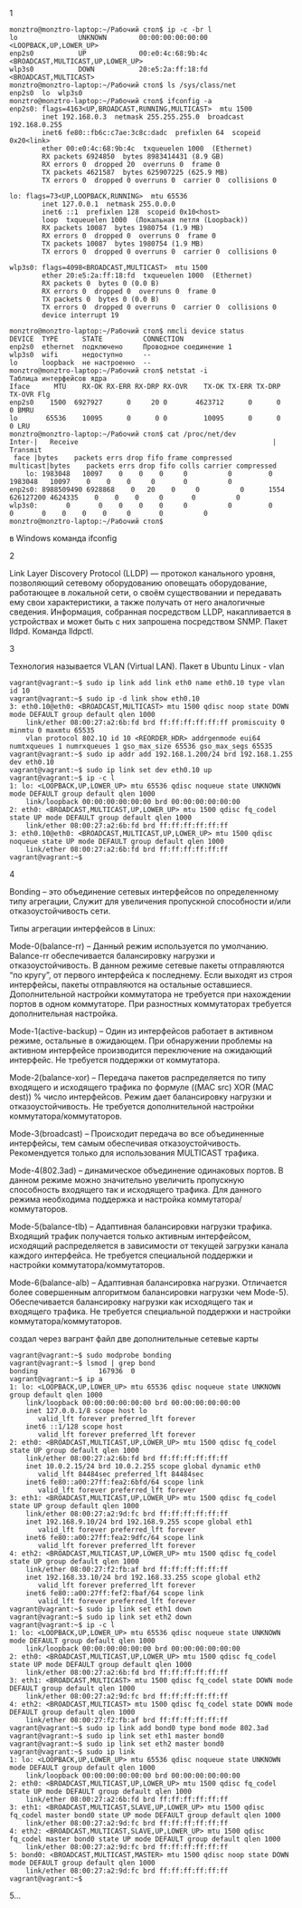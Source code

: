 1

```
monztro@monztro-laptop:~/Рабочий стол$ ip -c -br l
lo               UNKNOWN        00:00:00:00:00:00 <LOOPBACK,UP,LOWER_UP> 
enp2s0           UP             00:e0:4c:68:9b:4c <BROADCAST,MULTICAST,UP,LOWER_UP> 
wlp3s0           DOWN           20:e5:2a:ff:18:fd <BROADCAST,MULTICAST> 
monztro@monztro-laptop:~/Рабочий стол$ ls /sys/class/net
enp2s0  lo  wlp3s0
monztro@monztro-laptop:~/Рабочий стол$ ifconfig -a
enp2s0: flags=4163<UP,BROADCAST,RUNNING,MULTICAST>  mtu 1500
        inet 192.168.0.3  netmask 255.255.255.0  broadcast 192.168.0.255
        inet6 fe80::fb6c:c7ae:3c8c:dadc  prefixlen 64  scopeid 0x20<link>
        ether 00:e0:4c:68:9b:4c  txqueuelen 1000  (Ethernet)
        RX packets 6924850  bytes 8983414431 (8.9 GB)
        RX errors 0  dropped 20  overruns 0  frame 0
        TX packets 4621587  bytes 625907225 (625.9 MB)
        TX errors 0  dropped 0 overruns 0  carrier 0  collisions 0

lo: flags=73<UP,LOOPBACK,RUNNING>  mtu 65536
        inet 127.0.0.1  netmask 255.0.0.0
        inet6 ::1  prefixlen 128  scopeid 0x10<host>
        loop  txqueuelen 1000  (Локальная петля (Loopback))
        RX packets 10087  bytes 1980754 (1.9 MB)
        RX errors 0  dropped 0  overruns 0  frame 0
        TX packets 10087  bytes 1980754 (1.9 MB)
        TX errors 0  dropped 0 overruns 0  carrier 0  collisions 0

wlp3s0: flags=4098<BROADCAST,MULTICAST>  mtu 1500
        ether 20:e5:2a:ff:18:fd  txqueuelen 1000  (Ethernet)
        RX packets 0  bytes 0 (0.0 B)
        RX errors 0  dropped 0  overruns 0  frame 0
        TX packets 0  bytes 0 (0.0 B)
        TX errors 0  dropped 0 overruns 0  carrier 0  collisions 0
        device interrupt 19  

monztro@monztro-laptop:~/Рабочий стол$ nmcli device status
DEVICE  TYPE      STATE          CONNECTION             
enp2s0  ethernet  подключено     Проводное соединение 1 
wlp3s0  wifi      недоступно     --                     
lo      loopback  не настроенно  --                     
monztro@monztro-laptop:~/Рабочий стол$ netstat -i
Таблица интерфейсов ядра
Iface      MTU    RX-OK RX-ERR RX-DRP RX-OVR    TX-OK TX-ERR TX-DRP TX-OVR Flg
enp2s0    1500  6927927      0     20 0       4623712      0      0      0 BMRU
lo       65536    10095      0      0 0         10095      0      0      0 LRU
monztro@monztro-laptop:~/Рабочий стол$ cat /proc/net/dev
Inter-|   Receive                                                |  Transmit
 face |bytes    packets errs drop fifo frame compressed multicast|bytes    packets errs drop fifo colls carrier compressed
    lo: 1983048   10097    0    0    0     0          0         0  1983048   10097    0    0    0     0       0          0
enp2s0: 8988509490 6928868    0   20    0     0          0      1554 626127200 4624335    0    0    0     0       0          0
wlp3s0:       0       0    0    0    0     0          0         0        0       0    0    0    0     0       0          0
monztro@monztro-laptop:~/Рабочий стол$ 
```
в Windows команда ifconfig

2

Link Layer Discovery Protocol (LLDP) — протокол канального уровня, позволяющий сетевому оборудованию оповещать оборудование, работающее в локальной сети, о своём существовании и передавать ему свои характеристики, а также получать от него аналогичные сведения. Информация, собранная посредством LLDP, накапливается в устройствах и может быть с них запрошена посредством SNMP. 
Пакет lldpd. Команда lldpctl.

3

Технология называется VLAN (Virtual LAN).
Пакет в Ubuntu Linux - vlan

```
vagrant@vagrant:~$ sudo ip link add link eth0 name eth0.10 type vlan id 10
vagrant@vagrant:~$ sudo ip -d link show eth0.10
3: eth0.10@eth0: <BROADCAST,MULTICAST> mtu 1500 qdisc noop state DOWN mode DEFAULT group default qlen 1000
    link/ether 08:00:27:a2:6b:fd brd ff:ff:ff:ff:ff:ff promiscuity 0 minmtu 0 maxmtu 65535
    vlan protocol 802.1Q id 10 <REORDER_HDR> addrgenmode eui64 numtxqueues 1 numrxqueues 1 gso_max_size 65536 gso_max_segs 65535
vagrant@vagrant:~$ sudo ip addr add 192.168.1.200/24 brd 192.168.1.255 dev eth0.10
vagrant@vagrant:~$ sudo ip link set dev eth0.10 up
vagrant@vagrant:~$ ip -c l
1: lo: <LOOPBACK,UP,LOWER_UP> mtu 65536 qdisc noqueue state UNKNOWN mode DEFAULT group default qlen 1000
    link/loopback 00:00:00:00:00:00 brd 00:00:00:00:00:00
2: eth0: <BROADCAST,MULTICAST,UP,LOWER_UP> mtu 1500 qdisc fq_codel state UP mode DEFAULT group default qlen 1000
    link/ether 08:00:27:a2:6b:fd brd ff:ff:ff:ff:ff:ff
3: eth0.10@eth0: <BROADCAST,MULTICAST,UP,LOWER_UP> mtu 1500 qdisc noqueue state UP mode DEFAULT group default qlen 1000
    link/ether 08:00:27:a2:6b:fd brd ff:ff:ff:ff:ff:ff
vagrant@vagrant:~$
```

4

Bonding – это объединение сетевых интерфейсов по определенному типу агрегации, Служит для увеличения пропускной способности и/или отказоустойчивость сети.

Типы агрегации интерфейсов в Linux:

Mode-0(balance-rr) – Данный режим используется по умолчанию. Balance-rr обеспечивается балансировку нагрузки и отказоустойчивость. В данном режиме сетевые пакеты отправляются “по кругу”, от первого интерфейса к последнему. Если выходят из строя интерфейсы, пакеты отправляются на остальные оставшиеся. Дополнительной настройки коммутатора не требуется при нахождении портов в одном коммутаторе. При разностных коммутаторах требуется дополнительная настройка.

Mode-1(active-backup) – Один из интерфейсов работает в активном режиме, остальные в ожидающем. При обнаружении проблемы на активном интерфейсе производится переключение на ожидающий интерфейс. Не требуется поддержки от коммутатора.

Mode-2(balance-xor) – Передача пакетов распределяется по типу входящего и исходящего трафика по формуле ((MAC src) XOR (MAC dest)) % число интерфейсов. Режим дает балансировку нагрузки и отказоустойчивость. Не требуется дополнительной настройки коммутатора/коммутаторов.

Mode-3(broadcast) – Происходит передача во все объединенные интерфейсы, тем самым обеспечивая отказоустойчивость. Рекомендуется только для использования MULTICAST трафика.

Mode-4(802.3ad) – динамическое объединение одинаковых портов. В данном режиме можно значительно увеличить пропускную способность входящего так и исходящего трафика. Для данного режима необходима поддержка и настройка коммутатора/коммутаторов.

Mode-5(balance-tlb) – Адаптивная балансировки нагрузки трафика. Входящий трафик получается только активным интерфейсом, исходящий распределяется в зависимости от текущей загрузки канала каждого интерфейса. Не требуется специальной поддержки и настройки коммутатора/коммутаторов.

Mode-6(balance-alb) – Адаптивная балансировка нагрузки. Отличается более совершенным алгоритмом балансировки нагрузки чем Mode-5). Обеспечивается балансировку нагрузки как исходящего так и входящего трафика. Не требуется специальной поддержки и настройки коммутатора/коммутаторов.

создал через вагрант файл две дополнительные сетевые карты

```
vagrant@vagrant:~$ sudo modprobe bonding
vagrant@vagrant:~$ lsmod | grep bond
bonding               167936  0
vagrant@vagrant:~$ ip a
1: lo: <LOOPBACK,UP,LOWER_UP> mtu 65536 qdisc noqueue state UNKNOWN group default qlen 1000
    link/loopback 00:00:00:00:00:00 brd 00:00:00:00:00:00
    inet 127.0.0.1/8 scope host lo
       valid_lft forever preferred_lft forever
    inet6 ::1/128 scope host
       valid_lft forever preferred_lft forever
2: eth0: <BROADCAST,MULTICAST,UP,LOWER_UP> mtu 1500 qdisc fq_codel state UP group default qlen 1000
    link/ether 08:00:27:a2:6b:fd brd ff:ff:ff:ff:ff:ff
    inet 10.0.2.15/24 brd 10.0.2.255 scope global dynamic eth0
       valid_lft 84484sec preferred_lft 84484sec
    inet6 fe80::a00:27ff:fea2:6bfd/64 scope link
       valid_lft forever preferred_lft forever
3: eth1: <BROADCAST,MULTICAST,UP,LOWER_UP> mtu 1500 qdisc fq_codel state UP group default qlen 1000
    link/ether 08:00:27:a2:9d:fc brd ff:ff:ff:ff:ff:ff
    inet 192.168.9.10/24 brd 192.168.9.255 scope global eth1
       valid_lft forever preferred_lft forever
    inet6 fe80::a00:27ff:fea2:9dfc/64 scope link
       valid_lft forever preferred_lft forever
4: eth2: <BROADCAST,MULTICAST,UP,LOWER_UP> mtu 1500 qdisc fq_codel state UP group default qlen 1000
    link/ether 08:00:27:f2:fb:af brd ff:ff:ff:ff:ff:ff
    inet 192.168.33.10/24 brd 192.168.33.255 scope global eth2
       valid_lft forever preferred_lft forever
    inet6 fe80::a00:27ff:fef2:fbaf/64 scope link
       valid_lft forever preferred_lft forever
vagrant@vagrant:~$ sudo ip link set eth1 down
vagrant@vagrant:~$ sudo ip link set eth2 down
vagrant@vagrant:~$ ip -c l
1: lo: <LOOPBACK,UP,LOWER_UP> mtu 65536 qdisc noqueue state UNKNOWN mode DEFAULT group default qlen 1000
    link/loopback 00:00:00:00:00:00 brd 00:00:00:00:00:00
2: eth0: <BROADCAST,MULTICAST,UP,LOWER_UP> mtu 1500 qdisc fq_codel state UP mode DEFAULT group default qlen 1000
    link/ether 08:00:27:a2:6b:fd brd ff:ff:ff:ff:ff:ff
3: eth1: <BROADCAST,MULTICAST> mtu 1500 qdisc fq_codel state DOWN mode DEFAULT group default qlen 1000
    link/ether 08:00:27:a2:9d:fc brd ff:ff:ff:ff:ff:ff
4: eth2: <BROADCAST,MULTICAST> mtu 1500 qdisc fq_codel state DOWN mode DEFAULT group default qlen 1000
    link/ether 08:00:27:f2:fb:af brd ff:ff:ff:ff:ff:ff
vagrant@vagrant:~$ sudo ip link add bond0 type bond mode 802.3ad
vagrant@vagrant:~$ sudo ip link set eth1 master bond0
vagrant@vagrant:~$ sudo ip link set eth2 master bond0
vagrant@vagrant:~$ sudo ip link
1: lo: <LOOPBACK,UP,LOWER_UP> mtu 65536 qdisc noqueue state UNKNOWN mode DEFAULT group default qlen 1000
    link/loopback 00:00:00:00:00:00 brd 00:00:00:00:00:00
2: eth0: <BROADCAST,MULTICAST,UP,LOWER_UP> mtu 1500 qdisc fq_codel state UP mode DEFAULT group default qlen 1000
    link/ether 08:00:27:a2:6b:fd brd ff:ff:ff:ff:ff:ff
3: eth1: <BROADCAST,MULTICAST,SLAVE,UP,LOWER_UP> mtu 1500 qdisc fq_codel master bond0 state UP mode DEFAULT group default qlen 1000
    link/ether 08:00:27:a2:9d:fc brd ff:ff:ff:ff:ff:ff
4: eth2: <BROADCAST,MULTICAST,SLAVE,UP,LOWER_UP> mtu 1500 qdisc fq_codel master bond0 state UP mode DEFAULT group default qlen 1000
    link/ether 08:00:27:a2:9d:fc brd ff:ff:ff:ff:ff:ff
5: bond0: <BROADCAST,MULTICAST,MASTER> mtu 1500 qdisc noop state DOWN mode DEFAULT group default qlen 1000
    link/ether 08:00:27:a2:9d:fc brd ff:ff:ff:ff:ff:ff
vagrant@vagrant:~$
```
5...
